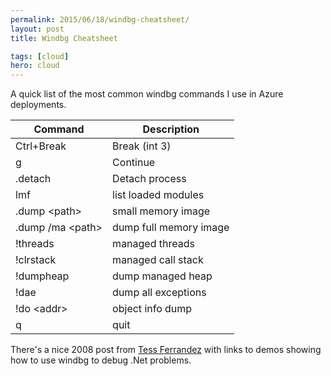 ```yaml
---
permalink: 2015/06/18/windbg-cheatsheet/
layout: post
title: Windbg Cheatsheet

tags: [cloud]
hero: cloud
---
```


A quick list of the most common windbg commands I use in Azure deployments.

| Command          | Description            |
| ---------------- | ---------------------- |
| Ctrl+Break       | Break (int 3)          |
| g                | Continue               |
| .detach          | Detach process         |
| lmf              | list loaded modules    |
| .dump &lt;path&gt;     | small memory image     |
| .dump /ma &lt;path&gt; | dump full memory image |
| !threads         | managed threads        |
| !clrstack        | managed call stack     |
| !dumpheap        | dump managed heap      |
| !dae             | dump all exceptions    |
| !do &lt;addr&gt;       | object info dump       |
| q                | quit                   |

There's a nice 2008 post from [Tess Ferrandez](http://blogs.msdn.com/b/tess/archive/2008/02/04/net-debugging-demos-information-and-setup-instructions.aspx)
with links to demos showing how to use windbg to debug .Net problems.
